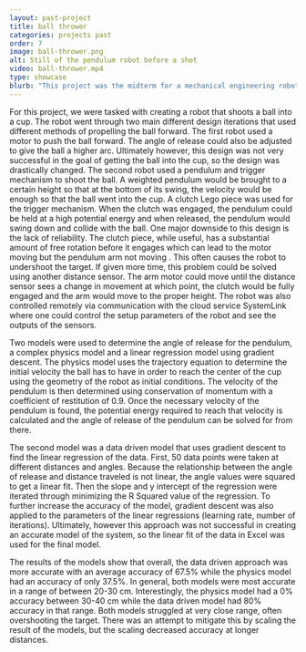 ```yaml
---
layout: past-project
title: ball thrower
categories: projects past
order: 7
image: ball-thrower.png
alt: Still of the pendulum robot before a shot
video: ball-thrower.mp4
type: showcase
blurb: "This project was the midterm for a mechanical engineering robotics class. We were tasked with creating a robot that shoots a ball into a cup. The final design iteration used a pendulum mechanism to propel the ball. The robot used a physics-based model using the trajectory and conservation of energy equations to calculate the required height of the pendulum. The robot also used a data-driven model that used linear regression to determine the height of the pendulum."
---
```


For this project, we were tasked with creating a robot that shoots a ball into a cup. The robot went through two main different design iterations that used different methods of propelling the ball forward. The first robot used a motor to push the ball forward. The angle of release could also be adjusted to give the ball a higher arc. Ultimately however, this design was not very successful in  the goal of getting the ball into the cup, so the design was drastically changed. The second robot used a pendulum and trigger mechanism to shoot the ball. A weighted pendulum would be brought to a certain height so that at the bottom of its swing, the velocity would be enough so that the ball went into the cup. A clutch Lego piece was used for the trigger mechanism. When the clutch was engaged, the pendulum could be held at a high potential energy and when released, the pendulum would swing down and collide with the ball. One major downside to this design is the lack of reliability. The clutch piece, while useful, has a substantial amount of free rotation before it engages which can lead to the motor moving but the pendulum arm not moving . This often causes the robot to undershoot the target. If given more time, this problem could be solved using another distance sensor. The arm motor could move until the distance sensor sees a change in movement at which point, the clutch would be fully engaged and the arm would move to the proper height. The robot was also controlled remotely via communication with the cloud service SystemLink where one could control the setup parameters of the robot and see the outputs of the sensors. 

Two models were used to determine the angle of release for the pendulum, a complex physics model and a linear regression model using gradient descent. The physics model uses the trajectory equation to determine the initial velocity the ball has to have in order to reach the center of the cup using the geometry of the robot as initial conditions. The velocity of the pendulum is then determined using conservation of momentum with a coefficient of restitution of 0.9. Once the necessary velocity of the pendulum is found, the potential energy required to reach that velocity is calculated and the angle of release of the pendulum can be solved for from there. 

The second model was a data driven model that uses gradient descent to find the linear regression of the data. First, 50 data points were taken at different distances and angles. Because the relationship between the angle of release and distance traveled is not linear, the angle values were squared to get a linear fit. Then the slope and y intercept of the regression were iterated through minimizing the R Squared value of the regression. To further increase the accuracy of the model, gradient descent was also applied to the parameters of the linear regressions (learning rate, number of iterations). Ultimately, however this approach was not successful in creating an accurate model of the system, so the linear fit of the data in Excel was used for the final model.

The results of the models show that overall, the data driven approach was more accurate with an average accuracy of 67.5% while the physics model had an accuracy of only 37.5%. In general, both models were most accurate in a range of between 20-30 cm. Interestingly, the physics model had a 0% accuracy between 30-40 cm while the data driven model had 80% accuracy in that range. Both models struggled at very close range, often overshooting the target. There was an attempt to mitigate this by scaling the result of the models, but the scaling decreased accuracy at longer distances.